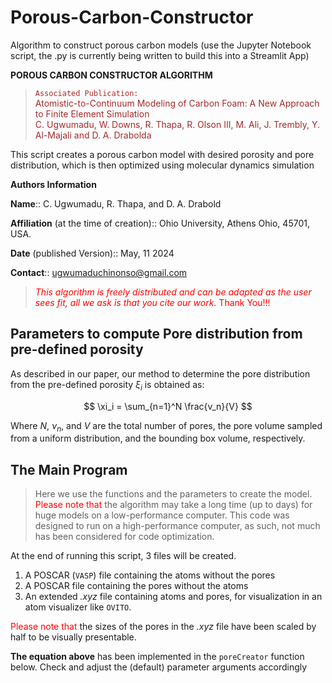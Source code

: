 # Porous-Carbon-Constructor
Algorithm to construct porous carbon models (use the Jupyter Notebook script, the .py is currently being written to build this into a Streamlit App)

**POROUS CARBON CONSTRUCTOR ALGORITHM**

><span style="color:brown">`Associated Publication:` <br> Atomistic-to-Continuum Modeling of Carbon Foam: A New Approach to Finite Element Simulation <br>
C. Ugwumadu, W. Downs, R. Thapa, R. Olson III, M. Ali, J. Trembly, Y. Al-Majali and D. A. Drabolda </span>


This script creates a porous carbon model with desired porosity and pore distribution, which is then optimized using molecular dynamics simulation


**Authors Information** 

**Name**:: C. Ugwumadu, R. Thapa, and D. A. Drabold

**Affiliation** (at the time of creation):: Ohio University, Athens Ohio, 45701, USA.

**Date** (published Version):: May, 11 2024

**Contact**:: ugwumaduchinonso@gmail.com

><span style="color:red">*This algorithm is freely distributed and can be adapted as the user sees fit, all we ask is that you cite our work.* Thank You!!!</span>

## Parameters to compute Pore distribution from pre-defined porosity

As described in our paper, our method to determine the pore distribution from the pre-defined porosity $\xi_i$ is obtained as:

$$
\xi_i = \sum_{n=1}^N \frac{v_n}{V}
$$

Where $N$, $\nu_n$, and $V$ are the total number of pores, the pore volume sampled from a uniform distribution, and the bounding box volume, respectively.

## The Main Program

>Here we use the functions and the parameters to create the model. <font color=red> Please note that </font> the algorithm may take a long time (up to days) for huge models on a low-performance computer. This code was designed to run on a high-performance computer, as such, not much has been considered for code optimization.

At the end of running this script, 3 files will be created. 

1. A POSCAR (`VASP`) file containing the atoms without the pores
2. A POSCAR file containing the pores without the atoms
3. An extended *.xyz* file containing atoms and pores, for visualization in an atom visualizer like `OVITO`.

<font color=red> Please note that </font> the sizes of the pores in the *.xyz* file have been scaled by half to be visually presentable.

**The equation above** has been implemented in the `poreCreator` function below. Check and adjust the (default) parameter arguments accordingly


